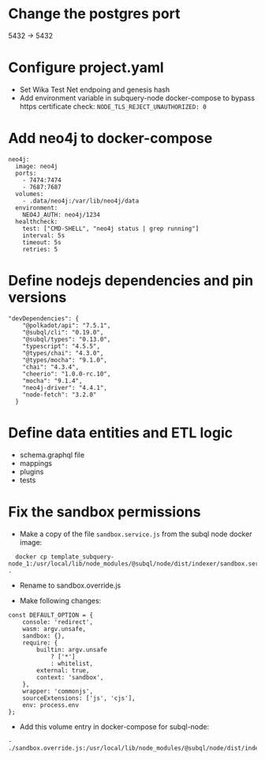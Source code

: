 

# Change the postgres port
5432 -> 5432

# Configure project.yaml
- Set Wika Test Net endpoing and genesis hash
- Add environment variable in subquery-node docker-compose to bypass https certificate check:
  ```NODE_TLS_REJECT_UNAUTHORIZED: 0```

# Add neo4j to docker-compose
```
neo4j:
  image: neo4j
  ports:
    - 7474:7474
    - 7687:7687
  volumes:
    - .data/neo4j:/var/lib/neo4j/data
  environment:
    NEO4J_AUTH: neo4j/1234
  healthcheck:
    test: ["CMD-SHELL", "neo4j status | grep running"]
    interval: 5s
    timeout: 5s
    retries: 5
```

# Define nodejs dependencies and pin versions
```
"devDependencies": {
    "@polkadot/api": "7.5.1",
    "@subql/cli": "0.19.0",
    "@subql/types": "0.13.0",
    "typescript": "4.5.5",
    "@types/chai": "4.3.0",
    "@types/mocha": "9.1.0",
    "chai": "4.3.4",
    "cheerio": "1.0.0-rc.10",
    "mocha": "9.1.4",
    "neo4j-driver": "4.4.1",
    "node-fetch": "3.2.0"
  }
```

# Define data entities and ETL logic
- schema.graphql file
- mappings
- plugins
- tests

# Fix the sandbox permissions
- Make a copy of the file `sandbox.service.js` from the subql node docker image:
```
  docker cp template_subquery-node_1:/usr/local/lib/node_modules/@subql/node/dist/indexer/sandbox.service.js .
```

- Rename to sandbox.override.js

- Make following changes:
```
const DEFAULT_OPTION = {
    console: 'redirect',
    wasm: argv.unsafe,
    sandbox: {},
    require: {
        builtin: argv.unsafe
            ? ['*']
            : whitelist,
        external: true,
        context: 'sandbox',
    },
    wrapper: 'commonjs',
    sourceExtensions: ['js', 'cjs'],
    env: process.env
};
```

- Add this volume entry in docker-compose for subql-node:
```
- ./sandbox.override.js:/usr/local/lib/node_modules/@subql/node/dist/indexer/sandbox.service.js
```

